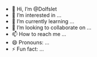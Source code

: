 - 👋 Hi, I’m @Dolfslet
- 👀 I’m interested in ...
- 🌱 I’m currently learning ...
- 💞️ I’m looking to collaborate on ...
- 📫 How to reach me ...
- 😄 Pronouns: ...
- ⚡ Fun fact: ...

<!---
Dolfslet/Dolfslet is a ✨ special ✨ repository because its `README.md` (this file) appears on your GitHub profile.
You can click the Preview link to take a look at your changes.
--->
